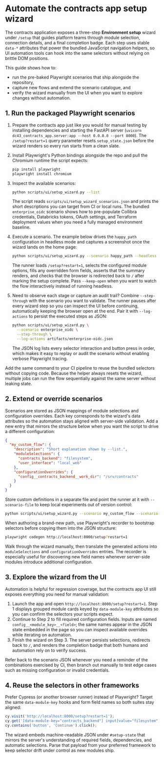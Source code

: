# Automate the contracts app setup wizard

The contracts application exposes a three-step **Environment setup** wizard under `/setup` that guides platform teams through module selection, connection details, and a final completion badge. Each step uses stable `data-*` attributes that power the bundled JavaScript navigation helpers, so UI automation tools can hook into the same selectors without relying on brittle DOM positions.

This guide shows how to:

- run the pre-baked Playwright scenarios that ship alongside the repository,
- capture new flows and extend the scenario catalogue, and
- verify the wizard manually from the UI when you want to explore changes without automation.

## 1. Run the packaged Playwright scenarios

1. Prepare the contracts app just like you would for manual testing by installing dependencies and starting the FastAPI server (`uvicorn dc43_contracts_app.server:app --host 0.0.0.0 --port 8000`). The `/setup?restart=1` query parameter resets `setup_state.json` before the wizard renders so every run starts from a clean slate.
2. Install Playwright's Python bindings alongside the repo and pull the Chromium runtime the script expects:

   ```bash
   pip install playwright
   playwright install chromium
   ```

3. Inspect the available scenarios:

   ```bash
   python scripts/ui/setup_wizard.py --list
   ```

   The script reads `scripts/ui/setup_wizard_scenarios.json` and prints the short descriptions you can target from CI or local runs. The bundled `enterprise_oidc` scenario shows how to pre-populate Collibra credentials, Databricks tokens, OAuth settings, and Terraform deployment values when you need a fully managed environment baseline.

4. Execute a scenario. The example below drives the `happy_path` configuration in headless mode and captures a screenshot once the wizard lands on the home page:

   ```bash
   python scripts/ui/setup_wizard.py --scenario happy_path --headless --screenshot artifacts/setup.png
   ```

   The runner loads `/setup?restart=1`, selects the configured module options, fills any overridden form fields, asserts that the summary renders, and checks that the browser is redirected back to `/` after marking the setup complete. Pass `--keep-open` when you want to watch the flow interactively instead of running headless.

5. Need to observe each stage or capture an audit trail? Combine `--step-through` with the scenario you want to validate. The runner pauses after every wizard step so you can inspect the UI before continuing, automatically keeping the browser open at the end. Pair it with `--log-actions` to persist the executed steps as JSON:

   ```bash
   python scripts/ui/setup_wizard.py \
     --scenario enterprise_oidc \
     --step-through \
     --log-actions artifacts/enterprise-oidc.json
   ```

   The JSON log lists every selector interaction and button press in order, which makes it easy to replay or audit the scenario without enabling verbose Playwright tracing.

Add the same command to your CI pipeline to reuse the bundled selectors without copying code. Because the helper always resets the wizard, multiple jobs can run the flow sequentially against the same server without leaking state.

## 2. Extend or override scenarios

Scenarios are stored as JSON mappings of module selections and configuration overrides. Each key corresponds to the wizard's data attributes so the automation stays aligned with server-side validation. Add a new entry that mirrors the structure below when you want the script to drive a different configuration:

```json
{
  "my_custom_flow": {
    "description": "Short explanation shown by --list.",
    "moduleSelections": {
      "contracts_backend": "filesystem",
      "user_interface": "local_web"
    },
    "configurationOverrides": {
      "config__contracts_backend__work_dir": "/srv/contracts"
    }
  }
}
```

Store custom definitions in a separate file and point the runner at it with `--scenario-file` to keep local experiments out of version control:

```bash
python scripts/ui/setup_wizard.py --scenario my_custom_flow --scenario-file /path/to/scenarios.json
```

When authoring a brand-new path, use Playwright's recorder to bootstrap selectors before copying them into the JSON structure:

```bash
playwright codegen http://localhost:8000/setup?restart=1
```

Walk through the wizard manually, then translate the generated actions into `moduleSelections` and `configurationOverrides` entries. The recorder is especially useful for discovering new field names whenever server-side modules introduce additional configuration.

## 3. Explore the wizard from the UI

Automation is helpful for regression coverage, but the contracts app UI still exposes everything you need for manual validation:

1. Launch the app and open `http://localhost:8000/setup?restart=1`. Step 1 displays grouped module cards keyed by `data-module-key` attributes so you can confirm the selectors your scripts expect.
2. Continue to Step 2 to fill required configuration fields. Inputs are named `config__<module_key>__<field>`; the same names appear in the JSON state embedded in the page so you can inspect available overrides while iterating on automation.
3. Finish the wizard on Step 3. The server persists selections, redirects back to `/`, and renders the completion badge that both humans and automation rely on to verify success.

Refer back to the scenario JSON whenever you need a reminder of the combinations exercised by CI, then branch out manually to test edge cases such as missing configuration or invalid credentials.

## 4. Reuse the selectors in other frameworks

Prefer Cypress (or another browser runner) instead of Playwright? Target the same `data-module-key` hooks and form field names so both suites stay aligned:

```js
cy.visit('http://localhost:8000/setup?restart=1');
cy.get('[data-module-key="contracts_backend"] input[value="filesystem"]').check();
cy.contains('button', 'Continue').click();
```

The wizard embeds machine-readable JSON under `#setup-state` that mirrors the server's understanding of required fields, dependencies, and automatic selections. Parse that payload from your preferred framework to keep selector drift under control as new modules ship.
